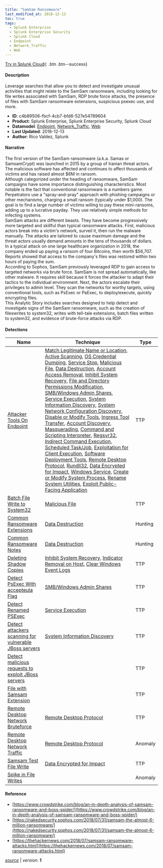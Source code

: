 ```yaml
---
title: "SamSam Ransomware"
last_modified_at: 2018-12-13
toc: true
tags:
  - Splunk Enterprise
  - Splunk Enterprise Security
  - Splunk Cloud
  - Endpoint
  - Network_Traffic
  - Web
---
```


[Try in Splunk Cloud](https://www.splunk.com/en_us/cyber-security.html){: .btn .btn--success}

#### Description

Leverage searches that allow you to detect and investigate unusual activities that might relate to the SamSam ransomware, including looking for file writes associated with SamSam, RDP brute force attacks, the presence of files with SamSam ransomware extensions, suspicious psexec use, and more.

- **ID**: c4b89506-fbcf-4cb7-bfd6-527e54789604
- **Product**: Splunk Enterprise, Splunk Enterprise Security, Splunk Cloud
- **Datamodel**: [Endpoint](https://docs.splunk.com/Documentation/CIM/latest/User/Endpoint), [Network_Traffic](https://docs.splunk.com/Documentation/CIM/latest/User/NetworkTraffic), [Web](https://docs.splunk.com/Documentation/CIM/latest/User/Web)
- **Last Updated**: 2018-12-13
- **Author**: Rico Valdez, Splunk

#### Narrative

The first version of the SamSam ransomware (a.k.a. Samas or SamsamCrypt) was launched in 2015 by a group of Iranian threat actors. The malicious software has affected and continues to affect thousands of victims and has raised almost $6M in ransom.\
Although categorized under the heading of ransomware, SamSam campaigns have some importance distinguishing characteristics. Most notable is the fact that conventional ransomware is a numbers game. Perpetrators use a "spray-and-pray" approach with phishing campaigns or other mechanisms, charging a small ransom (typically under $1,000). The goal is to find a large number of victims willing to pay these mini-ransoms, adding up to a lucrative payday. They use relatively simple methods for infecting systems.\
SamSam attacks are different beasts. They have become progressively more targeted and skillful than typical ransomware attacks. First, malicious actors break into a victim's network, surveil it, then run the malware manually. The attacks are tailored to cause maximum damage and the threat actors usually demand amounts in the tens of thousands of dollars.\
In a typical attack on one large healthcare organization in 2018, the company ended up paying a ransom of four Bitcoins, then worth $56,707. Reports showed that access to the company's files was restored within two hours of paying the sum.\
According to Sophos, SamSam previously leveraged  RDP to gain access to targeted networks via brute force. SamSam is not spread automatically, like other malware. It requires skill because it forces the attacker to adapt their tactics to the individual environment. Next, the actors escalate their privileges to admin level. They scan the networks for worthy targets, using conventional tools, such as PsExec or PaExec, to deploy/execute, quickly encrypting files.\
This Analytic Story includes searches designed to help detect and investigate signs of the SamSam ransomware, such as the creation of fileswrites to system32, writes with tell-tale extensions, batch files written to system32, and evidence of brute-force attacks via RDP.

#### Detections

| Name        | Technique   | Type         |
| ----------- | ----------- |--------------|
| [Attacker Tools On Endpoint](/endpoint/attacker_tools_on_endpoint/) | [Match Legitimate Name or Location](/tags/#match-legitimate-name-or-location), [Active Scanning](/tags/#active-scanning), [OS Credential Dumping](/tags/#os-credential-dumping), [Service Stop](/tags/#service-stop), [Malicious File](/tags/#malicious-file), [Data Destruction](/tags/#data-destruction), [Account Access Removal](/tags/#account-access-removal), [Inhibit System Recovery](/tags/#inhibit-system-recovery), [File and Directory Permissions Modification](/tags/#file-and-directory-permissions-modification), [SMB/Windows Admin Shares](/tags/#smb/windows-admin-shares), [Service Execution](/tags/#service-execution), [System Information Discovery](/tags/#system-information-discovery), [System Network Configuration Discovery](/tags/#system-network-configuration-discovery), [Disable or Modify Tools](/tags/#disable-or-modify-tools), [Ingress Tool Transfer](/tags/#ingress-tool-transfer), [Account Discovery](/tags/#account-discovery), [Masquerading](/tags/#masquerading), [Command and Scripting Interpreter](/tags/#command-and-scripting-interpreter), [Regsvr32](/tags/#regsvr32), [Indirect Command Execution](/tags/#indirect-command-execution), [Scheduled Task/Job](/tags/#scheduled-task/job), [Exploitation for Client Execution](/tags/#exploitation-for-client-execution), [Software Deployment Tools](/tags/#software-deployment-tools), [Remote Desktop Protocol](/tags/#remote-desktop-protocol), [Rundll32](/tags/#rundll32), [Data Encrypted for Impact](/tags/#data-encrypted-for-impact), [Windows Service](/tags/#windows-service), [Create or Modify System Process](/tags/#create-or-modify-system-process), [Rename System Utilities](/tags/#rename-system-utilities), [Exploit Public-Facing Application](/tags/#exploit-public-facing-application) | TTP |
| [Batch File Write to System32](/endpoint/batch_file_write_to_system32/) | [Malicious File](/tags/#malicious-file) | TTP |
| [Common Ransomware Extensions](/endpoint/common_ransomware_extensions/) | [Data Destruction](/tags/#data-destruction) | Hunting |
| [Common Ransomware Notes](/endpoint/common_ransomware_notes/) | [Data Destruction](/tags/#data-destruction) | Hunting |
| [Deleting Shadow Copies](/endpoint/deleting_shadow_copies/) | [Inhibit System Recovery](/tags/#inhibit-system-recovery), [Indicator Removal on Host](/tags/#indicator-removal-on-host), [Clear Windows Event Logs](/tags/#clear-windows-event-logs) | TTP |
| [Detect PsExec With accepteula Flag](/endpoint/detect_psexec_with_accepteula_flag/) | [SMB/Windows Admin Shares](/tags/#smb/windows-admin-shares) | TTP |
| [Detect Renamed PSExec](/endpoint/detect_renamed_psexec/) | [Service Execution](/tags/#service-execution) | TTP |
| [Detect attackers scanning for vulnerable JBoss servers](/web/detect_attackers_scanning_for_vulnerable_jboss_servers/) | [System Information Discovery](/tags/#system-information-discovery) | TTP |
| [Detect malicious requests to exploit JBoss servers](/web/detect_malicious_requests_to_exploit_jboss_servers/) |  | TTP |
| [File with Samsam Extension](/endpoint/file_with_samsam_extension/) |  | TTP |
| [Remote Desktop Network Bruteforce](/network/remote_desktop_network_bruteforce/) | [Remote Desktop Protocol](/tags/#remote-desktop-protocol) | TTP |
| [Remote Desktop Network Traffic](/network/remote_desktop_network_traffic/) | [Remote Desktop Protocol](/tags/#remote-desktop-protocol) | Anomaly |
| [Samsam Test File Write](/endpoint/samsam_test_file_write/) | [Data Encrypted for Impact](/tags/#data-encrypted-for-impact) | TTP |
| [Spike in File Writes](/endpoint/spike_in_file_writes/) |  | Anomaly |

#### Reference

* [https://www.crowdstrike.com/blog/an-in-depth-analysis-of-samsam-ransomware-and-boss-spider/](https://www.crowdstrike.com/blog/an-in-depth-analysis-of-samsam-ransomware-and-boss-spider/)
* [https://nakedsecurity.sophos.com/2018/07/31/samsam-the-almost-6-million-ransomware/](https://nakedsecurity.sophos.com/2018/07/31/samsam-the-almost-6-million-ransomware/)
* [https://thehackernews.com/2018/07/samsam-ransomware-attacks.html](https://thehackernews.com/2018/07/samsam-ransomware-attacks.html)



[*source*](https://github.com/splunk/security_content/tree/develop/stories/samsam_ransomware.yml) \| *version*: **1**